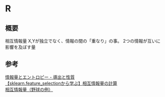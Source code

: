 # R

## 概要
相互情報量
    X,Yが独立でなく、情報の間の「重なり」の事。
    2つの情報が互いに影響を及ぼす量

## 参考
[情報量とエントロピー - 導出と性質](https://whyitsso.net/math/statistics/information_entropy.html)  
[【sklearn.feature_selectionから学ぶ】相互情報量の計算](https://qiita.com/sunachack/items/675b04aadf2aa0c17577)  
[相互情報量（野球の例）](https://www.momoyama-usagi.com/entry/info/entropy#%EF%BC%93%E7%9B%B8%E4%BA%92%E6%83%85%E5%A0%B1%E9%87%8F)  
